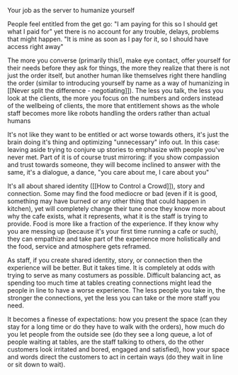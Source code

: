 Your job as the server to humanize yourself

People feel entitled from the get go: "I am paying for this so I should get what I paid for" yet there is no account for any trouble, delays, problems that might happen. "It is mine as soon as I pay for it, so I should have access right away"

The more you converse (primarily this!), make eye contact, offer yourself for their needs before they ask for things, the more they realize that there is not just the order itself, but another human like themselves right there handling the order (similar to introducing yourself by name as a way of humanizing in [[Never split the difference - negotiating]]). The less you talk, the less you look at the clients, the more you focus on the numbers and orders instead of the wellbeing of clients, the more that entitlement shows as the whole staff becomes more like robots handling the orders rather than actual humans

It's not like they want to be entitled or act worse towards others, it's just the brain doing it's thing and optimizing "unnecessary" info out. In this case: leaving aside trying to conjure up stories to emphasize with people you've never met. Part of it is of course trust mirroring: if you show compassion and trust towards someone, they will become inclined to answer with the same, it's a dialogue, a dance, "you care about me, I care about you"

It's all about shared identity ([[How to Control a Crowd]]), story and connection. Some may find the food mediocre or bad (even if it is good, something may have burned or any other thing that could happen in kitchen), yet will completely change their tune once they know more about why the cafe exists, what it represents, what it is the staff is trying to provide. Food is more like a fraction of the experience. If they know why you are messing up (because it's your first time running a cafe or such), they can empathize and take part of the experience more holistically and the food, service and atmosphere gets reframed.

As staff, if you create shared identity, story, or connection then the experience will be better. But it takes time. It is completely at odds with trying to serve as many costumers as possible. Difficult balancing act, as spending too much time at tables creating connections might lead the people in line to have a worse experience. The less people you take in, the stronger the connections, yet the less you can take or the more staff you need.

It becomes a finesse of expectations: how you present the space (can they stay for a long time or do they have to walk with the orders), how much do you let people from the outside see (do they see a long queue, a lot of people waiting at tables, are the staff talking to others, do the other customers look irritated and bored, engaged and satisfied), how your space and words direct the customers to act in certain ways (do they wait in line or sit down to wait).
